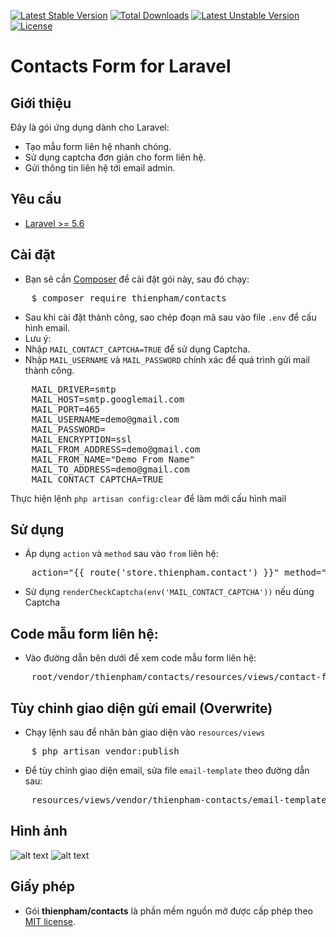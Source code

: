 [![Latest Stable Version](https://poser.pugx.org/thienpham/contacts/v/stable)](https://packagist.org/packages/thienpham/contacts)
[![Total Downloads](https://poser.pugx.org/thienpham/contacts/downloads)](https://packagist.org/packages/thienpham/contacts)
[![Latest Unstable Version](https://poser.pugx.org/thienpham/contacts/v/unstable)](https://packagist.org/packages/thienpham/contacts)
[![License](https://poser.pugx.org/thienpham/contacts/license)](https://packagist.org/packages/thienpham/contacts)

# Contacts Form for Laravel

## Giới thiệu
Đây là gói ứng dụng dành cho Laravel:
- Tạo mẫu form liên hệ nhanh chóng.
- Sử dụng captcha đơn giản cho form liên hệ.
- Gửi thông tin liên hệ tới email admin.

## Yêu cầu
- [Laravel >= 5.6](https://laravel.com/docs/5.6/installation)

## Cài đặt
- Bạn sẽ cần [Composer](https://getcomposer.org/) để cài đặt gói này, sau đó chạy:
<pre>
    $ composer require thienpham/contacts
</pre>
- Sau khi cài đặt thành công, sao chép đoạn mã sau vào file `.env` để cấu hình email.
- Lưu ý:
- Nhập `MAIL_CONTACT_CAPTCHA=TRUE` để sử dụng Captcha.
- Nhập `MAIL_USERNAME` và `MAIL_PASSWORD` chính xác để quá trình gửi mail thành công.
<pre>
    MAIL_DRIVER=smtp
    MAIL_HOST=smtp.googlemail.com
    MAIL_PORT=465
    MAIL_USERNAME=demo@gmail.com
    MAIL_PASSWORD=
    MAIL_ENCRYPTION=ssl
    MAIL_FROM_ADDRESS=demo@gmail.com
    MAIL_FROM_NAME="Demo From Name"
    MAIL_TO_ADDRESS=demo@gmail.com
    MAIL_CONTACT_CAPTCHA=TRUE
</pre>
Thực hiện lệnh `php artisan config:clear` để làm mới cấu hình mail

## Sử dụng
- Áp dụng `action` và `method` sau vào `from` liên hệ:
<pre>
    action="{{ route('store.thienpham.contact') }}" method="post"
</pre>
- Sử dụng `renderCheckCaptcha(env('MAIL_CONTACT_CAPTCHA'))` nếu dùng Captcha

## Code mẫu form liên hệ:
- Vào đường dẫn bên dưới để xem code mẫu form liên hệ:
<pre>
    root/vendor/thienpham/contacts/resources/views/contact-form-template.php
</pre>

## Tùy chỉnh giao diện gửi email (Overwrite)
- Chạy lệnh sau để nhân bản giao diện vào `resources/views`
<pre>
    $ php artisan vendor:publish
</pre>
- Để tùy chỉnh giao diện email, sửa file `email-template` theo đường dẫn sau:
<pre>
    resources/views/vendor/thienpham-contacts/email-template.blade.php
</pre>

## Hình ảnh
![alt text](https://www.upsieutoc.com/images/2019/03/05/form1.md.png "thienpham/contacts")
![alt text](https://uphinhnhanh.com/images/2018/07/14/AnhchupManhinh2018-07-14luc08.30.35.png "thienpham/contacts")

## Giấy phép
- Gói **thienpham/contacts** là phần mềm nguồn mở được cấp phép theo [MIT license](https://opensource.org/licenses/MIT).
